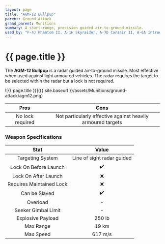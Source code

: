 ```yaml
---
layout: page
title: "AGM-12 Bullpup"
parent: Ground-Attack
grand_parent: Munitions
summary: A short-range, precision guided air-to-ground missile.
used_by: "F-4J Phantom II, A-1H Skyraider, A-7D Corsair II, A-6A Intruder"
---
```


# {{ page.title }}

The **AGM-12 Bullpup** is a radar guided air-to-ground missile. Most effective when used against light armoured vehicles. The radar requires the target to be selected within the radar but a lock is not required.

![{{ page.title }}]({{ site.baseurl }}/assets/Munitions/ground-attack/agm12.png)

| Pros | Cons |
| :---: | :---: |
| No lock required | Not particularly effective against heavily armoured targets |

### Weapon Specifications

| Stat | Value |
|:-----:|:-----:|
| Targeting System | Line of sight radar guided |
| Lock On Before Launch | ✔️ |
| Lock On After Launch  | ❌ |
| Requires Maintained Lock  | ❌ |
| Can be Slaved  | ✔️ |
| Overload | - |
| Seeker Gimbal Limit | - |
| Explosive Payload | 250 lb |
| Max Range | 19 km |
| Max Speed | 617 m/s |
